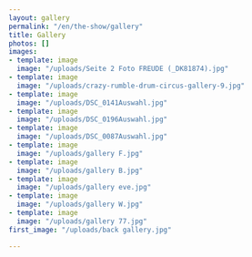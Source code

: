 ```yaml
---
layout: gallery
permalink: "/en/the-show/gallery"
title: Gallery
photos: []
images:
- template: image
  image: "/uploads/Seite 2 Foto FREUDE (_DK81874).jpg"
- template: image
  image: "/uploads/crazy-rumble-drum-circus-gallery-9.jpg"
- template: image
  image: "/uploads/DSC_0141Auswahl.jpg"
- template: image
  image: "/uploads/DSC_0196Auswahl.jpg"
- template: image
  image: "/uploads/DSC_0087Auswahl.jpg"
- template: image
  image: "/uploads/gallery F.jpg"
- template: image
  image: "/uploads/gallery B.jpg"
- template: image
  image: "/uploads/gallery eve.jpg"
- template: image
  image: "/uploads/gallery W.jpg"
- template: image
  image: "/uploads/gallery 77.jpg"
first_image: "/uploads/back gallery.jpg"

---
```

